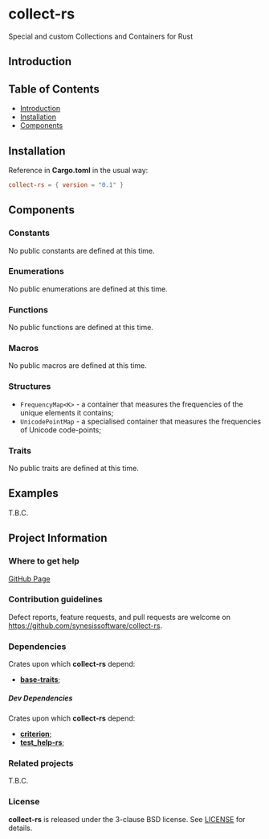 # collect-rs <!-- omit in toc -->

Special and custom Collections and Containers for Rust


## Introduction


## Table of Contents <!-- omit in toc -->

- [Introduction](#introduction)
- [Installation](#installation)
- [Components](#components)

## Installation

Reference in **Cargo.toml** in the usual way:

```toml
collect-rs = { version = "0.1" }
```


## Components

### Constants

No public constants are defined at this time.


### Enumerations

No public enumerations are defined at this time.


### Functions

No public functions are defined at this time.


### Macros

No public macros are defined at this time.


### Structures

* `FrequencyMap<K>` - a container that measures the frequencies of the unique elements it contains;
* `UnicodePointMap` - a specialised container that measures the frequencies of Unicode code-points;


### Traits

No public traits are defined at this time.


## Examples

T.B.C.


## Project Information

### Where to get help

[GitHub Page](https://github.com/synesissoftware/collect-rs "GitHub Page")


### Contribution guidelines

Defect reports, feature requests, and pull requests are welcome on https://github.com/synesissoftware/collect-rs.


### Dependencies

Crates upon which **collect-rs** depend:

* [**base-traits**](https://github.com/synesissoftware/base-traits);


##### Dev Dependencies

Crates upon which **collect-rs** depend:

* [**criterion**](https://github.com/bheisler/criterion.rs);
* [**test_help-rs**](https://github.com/synesissoftware/test_help-rs);


### Related projects

T.B.C.


### License

**collect-rs** is released under the 3-clause BSD license. See [LICENSE](./LICENSE) for details.


<!-- ########################### end of file ########################### -->

